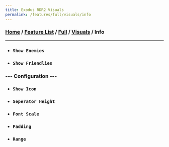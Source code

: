 ```yaml
---
title: Exodus RDR2 Visuals
permalink: /features/full/visuals/info
---
```

### [Home](/) / [Feature List](/features) / [Full](/features/full) / [Visuals](/features/full/visuals) / Info
---
- ### `Show Enemies` 
- ### `Show Friendlies`
### --- Configuration ---
- ### `Show Icon`
- ### `Seperator Height`
- ### `Font Scale`
- ### `Padding`
- ### `Range`
